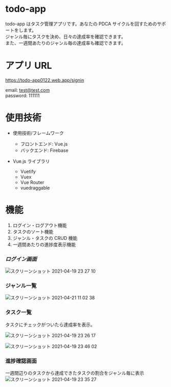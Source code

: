 # todo-app

todo-app はタスク管理アプリです。あなたの PDCA サイクルを回すためのサポートをします。  
ジャンル毎にタスクを決め、日々の達成率を確認できます。  
また、一週間あたりのジャンル毎の達成率も確認できます。

# アプリ URL

https://todo-app0122.web.app/signin

email: test@test.com  
password: 111111

# 使用技術

- 使用技術/フレームワーク

  - フロントエンド: Vue.js
  - バックエンド: Firebase

- Vue.js ライブラリ
  - Vuetify
  - Vuex
  - Vue Router
  - vuedraggable

# 機能

1. ログイン・ログアウト機能
2. タスクのソート機能
3. ジャンル・タスクの CRUD 機能
4. 一週間あたりの進捗度表示機能

### **_ログイン画面_**

![スクリーンショット 2021-04-19 23 27 10](https://user-images.githubusercontent.com/63531246/115252823-c643cb80-a166-11eb-835e-7404248aa24b.png)

### **ジャンル一覧**

![スクリーンショット 2021-04-21 11 02 38](https://user-images.githubusercontent.com/63531246/115486211-2898eb00-a291-11eb-9f19-70bd8bbd3fce.png)

### **タスク一覧**

タスクにチェックがついたら達成率を表示。

![スクリーンショット 2021-04-19 23 26 17](https://user-images.githubusercontent.com/63531246/115252679-a6aca300-a166-11eb-994a-973be19a8219.png)

![スクリーンショット 2021-04-19 23 46 02](https://user-images.githubusercontent.com/63531246/115255622-6864b300-a169-11eb-8149-245d29f4c847.png)

### **進捗確認画面**

一週間辺りのタスクから達成できたタスクの割合をジャンル毎に表示
![スクリーンショット 2021-04-19 23 35 27](https://user-images.githubusercontent.com/63531246/115254030-ede76380-a167-11eb-8be3-5e73c12dc385.png)
